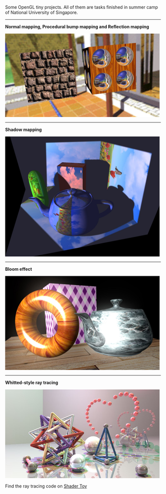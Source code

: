 Some OpenGL tiny projects. All of them are tasks finished in summer camp of National University of Singapore.

****

**Normal mapping, Procedural bump mapping and Reflection mapping**

<img src="https://github.com/wcvanvan/OpenGL-Playground/blob/master/mapping/example.JPG" width="500">

****

**Shadow mapping**

<img src="https://github.com/wcvanvan/OpenGL-Playground/blob/master/shadow/example.JPG" width="500">

****

**Bloom effect**

<img src="https://github.com/wcvanvan/OpenGL-Playground/blob/master/bloom/example.JPG" width="500">

****

**Whitted-style ray tracing**

<img src="https://github.com/wcvanvan/OpenGL-Playground/blob/master/raytracing/example.JPG" width="500">

Find the ray tracing code on <a href="https://www.shadertoy.com/view/ssGBWc">Shader Toy</a>

